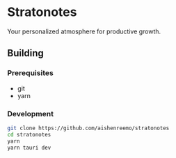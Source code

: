 # Stratonotes
Your personalized atmosphere for productive growth.

## Building

### Prerequisites
- git
- yarn

### Development

```sh
git clone https://github.com/aishenreemo/stratonotes
cd stratonotes
yarn
yarn tauri dev
```
